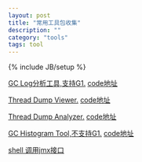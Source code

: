 ```yaml
---
layout: post
title: "常用工具包收集"
description: ""
category: "tools"
tags: tool
---
```

{% include JB/setup %}

[GC Log分析工具,支持G1.](https://github.com/bboniao/bboniao.github.com/releases/download/gcviewer-1.34-SNAPSHOT/gcviewer-1.34-SNAPSHOT.jar)
[code地址](https://github.com/chewiebug/GCViewer)

[Thread Dump Viewer.](https://github.com/bboniao/bboniao.github.com/releases/download/tdv1.1/tdv1.1.jar)
[code地址](http://sourceforge.net/projects/tdv/)

<!-- more -->
[Thread Dump Analyzer.](https://github.com/bboniao/bboniao.github.com/releases/download/tda2.2/tda.jar)
[code地址](http://sourceforge.net/projects/tdv/)

[GC Histogram Tool,不支持G1.](https://github.com/bboniao/bboniao.github.com/releases/download/gchisto/gchisto.jar)
[code地址](https://svn.java.net/svn/tda~svn)

[shell 调用jmx接口](https://github.com/bboniao/bboniao.github.com/releases/download/cmdline-jmxclient-0.10.3/cmdline-jmxclient-0.10.3.jar)
